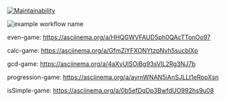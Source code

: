 [![Maintainability](https://api.codeclimate.com/v1/badges/14fb832f42902b87889f/maintainability)](https://codeclimate.com/github/tsariuk/backend-project-lvl1/maintainability)

![example workflow name](https://github.com/tsariuk/backend-project-lvl1/workflows/main.yml/badge.svg)

even-game: https://asciinema.org/a/HHQGWVFAUD5ph0QAcTTonOo97

calc-game:  https://asciinema.org/a/GfmZiYFXONYtzpNvh5sucblXp 

gcd-game: https://asciinema.org/a/4aXvUISOiBg93sVlL2Rg3NJ7b

progression-game: https://asciinema.org/a/ayrnWNAN5iAnSJLLt1eRopXsn

isSimple-game:  https://asciinema.org/a/0b5efDqDp3BwfdUO992hs9u08